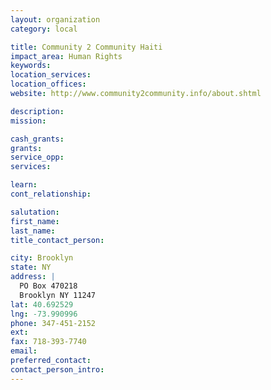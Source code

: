 ```yaml
---
layout: organization
category: local

title: Community 2 Community Haiti
impact_area: Human Rights
keywords: 
location_services: 
location_offices: 
website: http://www.community2community.info/about.shtml

description: 
mission: 

cash_grants: 
grants: 
service_opp: 
services: 

learn: 
cont_relationship: 

salutation: 
first_name: 
last_name: 
title_contact_person: 

city: Brooklyn
state: NY
address: |
  PO Box 470218     
  Brooklyn NY 11247
lat: 40.692529
lng: -73.990996
phone: 347-451-2152
ext: 
fax: 718-393-7740
email: 
preferred_contact: 
contact_person_intro: 
---
```

